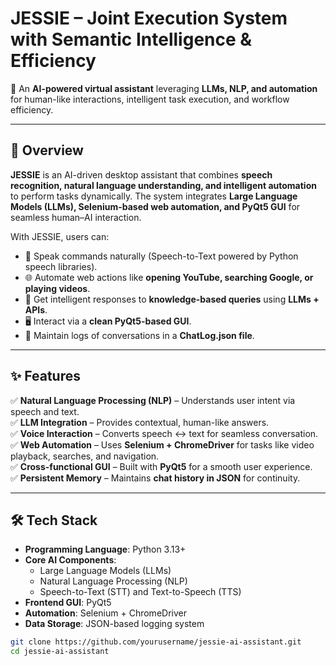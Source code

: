 # **JESSIE – Joint Execution System with Semantic Intelligence & Efficiency**  
🚀 An **AI-powered virtual assistant** leveraging **LLMs, NLP, and automation** for human-like interactions, intelligent task execution, and workflow efficiency.  

---

## 📌 **Overview**  
**JESSIE** is an AI-driven desktop assistant that combines **speech recognition, natural language understanding, and intelligent automation** to perform tasks dynamically. The system integrates **Large Language Models (LLMs), Selenium-based web automation, and PyQt5 GUI** for seamless human–AI interaction.  

With JESSIE, users can:  
- 🎤 Speak commands naturally (Speech-to-Text powered by Python speech libraries).  
- 🌐 Automate web actions like **opening YouTube, searching Google, or playing videos**.  
- 🤖 Get intelligent responses to **knowledge-based queries** using **LLMs + APIs**.  
- 🖥️ Interact via a **clean PyQt5-based GUI**.  
- 📂 Maintain logs of conversations in a **ChatLog.json file**.  

---

## ✨ **Features**  
✅ **Natural Language Processing (NLP)** – Understands user intent via speech and text.  
✅ **LLM Integration** – Provides contextual, human-like answers.  
✅ **Voice Interaction** – Converts speech ↔ text for seamless conversation.  
✅ **Web Automation** – Uses **Selenium + ChromeDriver** for tasks like video playback, searches, and navigation.  
✅ **Cross-functional GUI** – Built with **PyQt5** for a smooth user experience.  
✅ **Persistent Memory** – Maintains **chat history in JSON** for continuity.  

---

## 🛠️ **Tech Stack**  
- **Programming Language**: Python 3.13+  
- **Core AI Components**:  
  - Large Language Models (LLMs)  
  - Natural Language Processing (NLP)  
  - Speech-to-Text (STT) and Text-to-Speech (TTS)  
- **Frontend GUI**: PyQt5  
- **Automation**: Selenium + ChromeDriver  
- **Data Storage**: JSON-based logging system  


```bash
git clone https://github.com/yourusername/jessie-ai-assistant.git
cd jessie-ai-assistant
